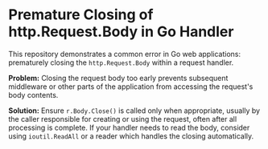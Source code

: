 # Premature Closing of http.Request.Body in Go Handler

This repository demonstrates a common error in Go web applications: prematurely closing the `http.Request.Body` within a request handler.

**Problem:** Closing the request body too early prevents subsequent middleware or other parts of the application from accessing the request's body contents.

**Solution:** Ensure `r.Body.Close()` is called only when appropriate, usually by the caller responsible for creating or using the request, often after all processing is complete.  If your handler needs to read the body, consider using `ioutil.ReadAll` or a reader which handles the closing automatically. 
